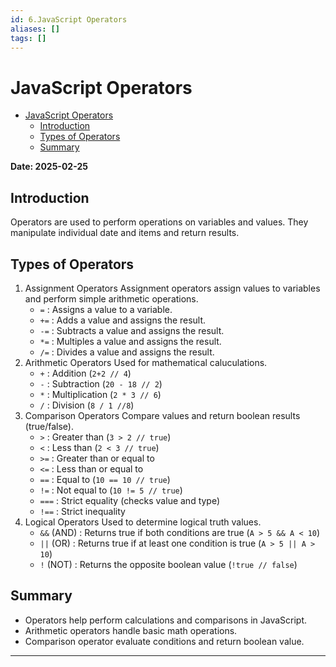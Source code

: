 ```yaml
---
id: 6.JavaScript Operators
aliases: []
tags: []
---
```


# JavaScript Operators

<!--toc:start-->

- [JavaScript Operators](#javascript-operators)
  - [Introduction](#introduction)
  - [Types of Operators](#types-of-operators)
  - [Summary](#summary)
  <!--toc:end-->

**Date: 2025-02-25**

## Introduction

Operators are used to perform operations on variables and values. They manipulate individual date and items and return results.

## Types of Operators

1. Assignment Operators
   Assignment operators assign values to variables and perform simple arithmetic operations.
   - `=` : Assigns a value to a variable.
   - `+=` : Adds a value and assigns the result.
   - `-=` : Subtracts a value and assigns the result.
   - `*=` : Multiples a value and assigns the result.
   - `/=` : Divides a value and assigns the result.
2. Arithmetic Operators
   Used for mathematical caluculations.
   - `+` : Addition (`2+2 // 4`)
   - `-` : Subtraction (`20 - 18 // 2`)
   - `*` : Multiplication (`2 * 3 // 6`)
   - `/` : Division (`8 / 1 //8`)
3. Comparison Operators
   Compare values and return boolean results (true/false).
   - `>` : Greater than (`3 > 2 // true`)
   - `<` : Less than (`2 < 3 // true`)
   - `>=` : Greater than or equal to
   - `<=` : Less than or equal to
   - `==` : Equal to (`10 == 10 // true`)
   - `!=` : Not equal to (`10 != 5 // true`)
   - `===` : Strict equality (checks value and type)
   - `!==` : Strict inequality
4. Logical Operators
   Used to determine logical truth values.
   - `&&` (AND) : Returns true if both conditions are true (`A > 5 && A < 10`)
   - `||` (OR) : Returns true if at least one condition is true (`A > 5 || A > 10`)
   - `!` (NOT) : Returns the opposite boolean value (`!true // false`)

## Summary

- Operators help perform calculations and comparisons in JavaScript.
- Arithmetic operators handle basic math operations.
- Comparison operator evaluate conditions and return boolean value.

---
